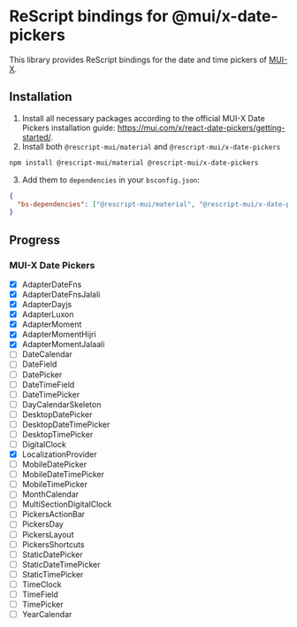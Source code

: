 # ReScript bindings for @mui/x-date-pickers

This library provides ReScript bindings for the date and time pickers of [MUI-X](https://mui.com/x/react-date-pickers/).

## Installation

1. Install all necessary packages according to the official MUI-X Date Pickers installation guide: https://mui.com/x/react-date-pickers/getting-started/.
2. Install both `@rescript-mui/material` and `@rescript-mui/x-date-pickers`

```sh
npm install @rescript-mui/material @rescript-mui/x-date-pickers
```

3. Add them to `dependencies` in your `bsconfig.json`:

```json
{
  "bs-dependencies": ["@rescript-mui/material", "@rescript-mui/x-date-pickers"]
}
```

## Progress

### MUI-X Date Pickers

- [x] AdapterDateFns
- [x] AdapterDateFnsJalali
- [x] AdapterDayjs
- [x] AdapterLuxon
- [x] AdapterMoment
- [x] AdapterMomentHijri
- [x] AdapterMomentJalaali
- [ ] DateCalendar
- [ ] DateField
- [ ] DatePicker
- [ ] DateTimeField
- [ ] DateTimePicker
- [ ] DayCalendarSkeleton
- [ ] DesktopDatePicker
- [ ] DesktopDateTimePicker
- [ ] DesktopTimePicker
- [ ] DigitalClock
- [x] LocalizationProvider
- [ ] MobileDatePicker
- [ ] MobileDateTimePicker
- [ ] MobileTimePicker
- [ ] MonthCalendar
- [ ] MultiSectionDigitalClock
- [ ] PickersActionBar
- [ ] PickersDay
- [ ] PickersLayout
- [ ] PickersShortcuts
- [ ] StaticDatePicker
- [ ] StaticDateTimePicker
- [ ] StaticTimePicker
- [ ] TimeClock
- [ ] TimeField
- [ ] TimePicker
- [ ] YearCalendar
